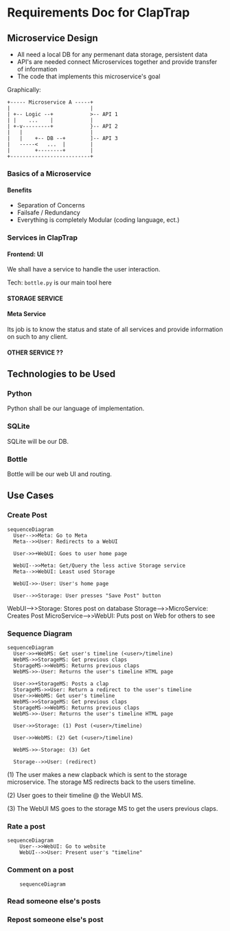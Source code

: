 # Requirements Doc for ClapTrap

## Microservice Design

* All need a local DB for any permenant data storage, persistent data
* API's are needed connect Microservices together and provide transfer of information
* The code that implements this microservice's goal

Graphically:

```
+----- Microservice A -----+
|                          |
| +-- Logic --+            >-- API 1
| |    ...    |            |
| +-v---------+            }-- API 2
|   |                      |
|   |    +-- DB --+        ]-- API 3
|   -----<   ...  |        |
|        +--------+        |
+--------------------------+
```

### Basics of a Microservice

#### Benefits

* Separation of Concerns
* Failsafe / Redundancy
* Everything is completely Modular (coding language, ect.)

### Services in ClapTrap

#### Frontend: UI

We shall have a service to handle the user interaction.

Tech: `bottle.py` is our main tool here

#### STORAGE SERVICE

#### Meta Service

Its job is to know the status and state of all services and provide
information on such to any client.

#### 

#### OTHER SERVICE ??


## Technologies to be Used

### Python

Python shall be our language of implementation.

### SQLite

SQLite will be our DB.

### Bottle

Bottle will be our web UI and routing.

## Use Cases

### Create Post

```mermaid
sequenceDiagram
  User-->>Meta: Go to Meta
  Meta-->>User: Redirects to a WebUI

  User->>+WebUI: Goes to user home page

  WebUI-->>Meta: Get/Query the less active Storage service
  Meta-->>WebUI: Least used Storage

  WebUI->>-User: User's home page

  User-->>Storage: User presses "Save Post" button

```

WebUI-->>Storage: Stores post on database
Storage-->>MicroService: Creates Post
MicroService-->>WebUI: Puts post on Web for others to see 

### Sequence Diagram

```mermaid
sequenceDiagram
  User->>+WebMS: Get user's timeline (<user>/timeline)
  WebMS->>StorageMS: Get previous claps
  StorageMS->>WebMS: Returns previous claps
  WebMS->>-User: Returns the user's timeline HTML page

  User->>+StorageMS: Posts a clap
  StorageMS->>User: Return a redirect to the user's timeline
  User->>WebMS: Get user's timeline
  WebMS->>StorageMS: Get previous claps
  StorageMS->>WebMS: Returns previous claps
  WebMS->>-User: Returns the user's timeline HTML page

  User->>Storage: (1) Post (<user>/timeline)

  User->>WebMS: (2) Get (<user>/timeline)

  WebMS->>-Storage: (3) Get 

  Storage-->>User: (redirect)

```
(1) The user makes a new clapback which is sent to the storage microservice. The storage MS redirects back to the users timeline.

(2) User goes to their timeline @ the WebUI MS.

(3) The WebUI MS goes to the storage MS to get the users previous claps.

### Rate a post

```mermaid
sequenceDiagram
    User-->>WebUI: Go to website
    WebUI-->>User: Present user's "timeline"
```

### Comment on a post

```mermaid
    sequenceDiagram
```

### Read someone else's posts

### Repost someone else's post